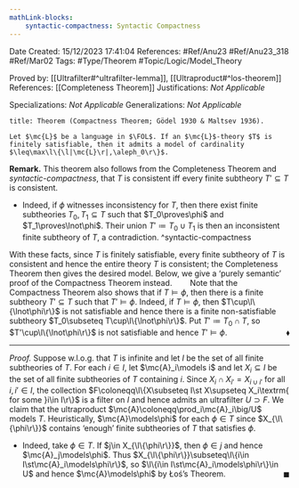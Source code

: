 ```yaml
---
mathLink-blocks:
    syntactic-compactness: Syntactic Compactness
---
```


<div class="topSpace"></div>

Date Created: 15/12/2023 17:41:04
References: #Ref/Anu23 #Ref/Anu23_318 #Ref/Mar02
Tags: #Type/Theorem #Topic/Logic/Model_Theory

Proved by: [[Ultrafilter#^ultrafilter-lemma]], [[Ultraproduct#^los-theorem]]
References: [[Completeness Theorem]]
Justifications: <i>Not Applicable</i>

Specializations: <i>Not Applicable</i>
Generalizations: <i>Not Applicable</i>

``` ad-Theorem
title: Theorem (Compactness Theorem; Gödel 1930 & Maltsev 1936).

Let $\mc{L}$ be a language in $\FOL$. If an $\mc{L}$-theory $T$ is finitely satisfiable, then it admits a model of cardinality $\leq\max\l\{\l|\mc{L}\r|,\aleph_0\r\}$.

```

<b>Remark.</b> This theorem also follows from the Completeness Theorem and <i>syntactic-compactness</i>, that $T$ is consistent iff every finite subtheory $T'\subseteq T$ is consistent.
* Indeed, if $\phi$ witnesses inconsistency for $T$, then there exist finite subtheories $T_0,T_1\subseteq T$ such that $T_0\proves\phi$ and $T_1\proves\lnot\phi$. Their union $T'\coloneqq T_0\cup T_1$ is then an inconsistent finite subtheory of $T$, a contradiction. ^syntactic-compactness

With these facts, since $T$ is finitely satisfiable, every finite subtheory of $T$ is consistent and hence the entire theory $T$ is consistent; the Completeness Theorem then gives the desired model. Below, we give a ‘purely semantic’ proof of the Compactness Theorem instead.
&emsp;&emsp;Note that the Compactness Theorem also shows that if $T\models\phi$, then there is a finite subtheory $T'\subseteq T$ such that $T'\models\phi$. Indeed, if $T\models\phi$, then $T\cup\l\{\lnot\phi\r\}$ is not satisfiable and hence there is a finite non-satisfiable subtheory $T_0\subseteq T\cup\l\{\lnot\phi\r\}$. Put $T'\coloneqq T_0\cap T$, so $T'\cup\l\{\lnot\phi\r\}$ is not satisfiable and hence $T'\models\phi$.<span style="float:right;">$\blacklozenge$</span>

---

<i>Proof.</i> Suppose w.l.o.g. that $T$ is infinite and let $I$ be the set of all finite subtheories of $T$. For each $i\in I$, let $\mc{A}_i\models i$ and let $X_i\subseteq I$ be the set of all finite subtheories of $T$ containing $i$. Since $X_i\cap X_{i'}=X_{i\cup i'}$ for all $i,i'\in I$, the collection $F\coloneqq\l\{X\subseteq I\st X\supseteq X_i\textrm{ for some }i\in I\r\}$ is a filter on $I$ and hence admits an ultrafilter $U\supset F$. We claim that the ultraproduct $\mc{A}\coloneqq\prod_i\mc{A}_i\big/U$ models $T$. Heuristically, $\mc{A}\models\phi$ for each $\phi\in T$ since $X_{\l\{\phi\r\}}$ contains ‘enough’ finite subtheories of $T$ that satisfies $\phi$.
* Indeed, take $\phi\in T$. If $j\in X_{\l\{\phi\r\}}$, then $\phi\in j$ and hence $\mc{A}_j\models\phi$. Thus $X_{\l\{\phi\r\}}\subseteq\l\{i\in I\st\mc{A}_i\models\phi\r\}$, so $\l\{i\in I\st\mc{A}_i\models\phi\r\}\in U$ and hence $\mc{A}\models\phi$ by Łoś’s Theorem.<span style="float:right;">$\blacksquare$</span>
